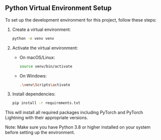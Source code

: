 ## Python Virtual Environment Setup

To set up the development environment for this project, follow these steps:

1. Create a virtual environment:
   ```bash
   python -m venv venv
   ```

2. Activate the virtual environment:
   - On macOS/Linux:
     ```bash
     source venv/bin/activate
     ```
   - On Windows:
     ```bash
     .\venv\Scripts\activate
     ```

3. Install dependencies:
   ```bash
   pip install -r requirements.txt
   ```

This will install all required packages including PyTorch and PyTorch Lightning with their appropriate versions.

Note: Make sure you have Python 3.8 or higher installed on your system before setting up the environment.